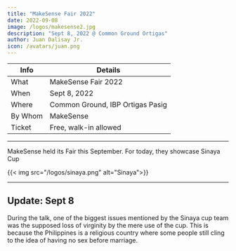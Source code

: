```yaml
---
title: "MakeSense Fair 2022"
date: 2022-09-08
image: /logos/makesense2.jpg
description: "Sept 8, 2022 @ Common Ground Ortigas"
author: Juan Dalisay Jr.
icon: /avatars/juan.png
---
```




Info | Details 
--- | ---
What | MakeSense Fair 2022
When | Sept 8, 2022 
Where | Common Ground, IBP Ortigas Pasig
By Whom | MakeSense
Ticket | Free, walk-in allowed

---


MakeSense held its Fair this September. For today, they showcase Sinaya Cup

{{< img src="/logos/sinaya.png" alt="Sinaya">}}

---

## Update: Sept 8

During the talk, one of the biggest issues mentioned by the Sinaya cup team was the supposed loss of virginity by the mere use of the cup. This is because the Philippines is a religious country where some people still cling to the idea of having no sex before marriage. 

